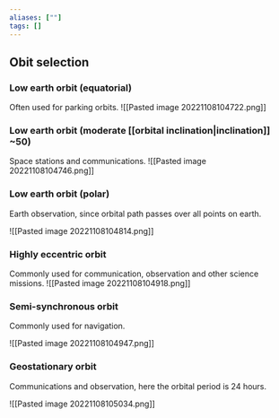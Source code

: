 ```yaml
---
aliases: [""]
tags: []
---
```


## Obit selection

### Low earth orbit (equatorial)
Often used for parking orbits.
![[Pasted image 20221108104722.png]]

### Low earth orbit (moderate [[orbital inclination|inclination]] ~50)
Space stations and communications.
![[Pasted image 20221108104746.png]]

### Low earth orbit (polar)
Earth observation, since orbital path passes over all points on earth.

![[Pasted image 20221108104814.png]]

### Highly eccentric orbit
Commonly used for communication, observation and other science missions.
![[Pasted image 20221108104918.png]]

### Semi-synchronous orbit
Commonly used for navigation.

![[Pasted image 20221108104947.png]]

### Geostationary orbit
Communications and observation, here the orbital period is 24 hours.

![[Pasted image 20221108105034.png]]